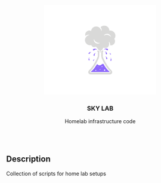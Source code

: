 <a name="readme-top"></a>

<!-- PROJECT LOGO -->
<br />
<div align="center">
  <a href="https://github.com/jdragulanescu/skylab">
    <img src="images/logo.png" alt="Logo" width="300" height="240">
  </a>

<h3 align="center">SKY LAB</h3>

  <p align="center" style="margin-bottom:80px">
    Homelab infrastructure code
   
  </p>
</div>

## Description

Collection of scripts for home lab setups
